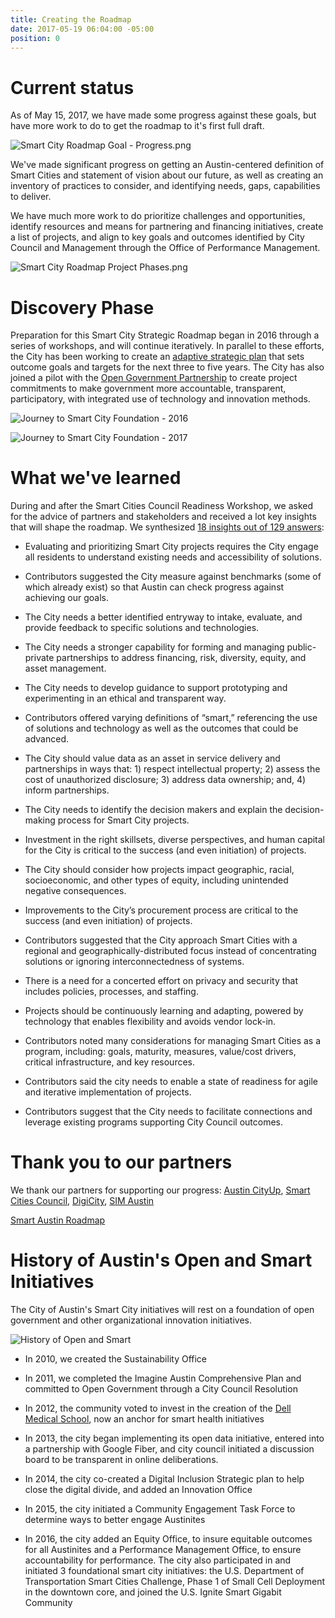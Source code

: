 ```yaml
---
title: Creating the Roadmap
date: 2017-05-19 06:04:00 -05:00
position: 0
---
```


# Current status

As of May 15, 2017, we have made some progress against these goals, but have more work to do to get the roadmap to it's first full draft.

![Smart City Roadmap Goal - Progress.png](/uploads/Smart%20City%20Roadmap%20Goal%20-%20Progress.png)

We've made significant progress on getting an Austin-centered definition of Smart Cities and statement of vision about our future, as well as creating an inventory of practices to consider, and identifying needs, gaps, capabilities to deliver.

We have much more work to do prioritize challenges and opportunities, identify resources and means for partnering and financing initiatives, create a list of projects, and align to key goals and outcomes identified by City Council and Management through the Office of Performance Management.

![Smart City Roadmap Project  Phases.png](/uploads/Smart%20City%20Roadmap%20Project%20%20Phases.png)

# Discovery Phase

Preparation for this Smart City Strategic Roadmap began in 2016 through a series of workshops, and will continue iteratively. In parallel to these efforts, the City has been working to create an [adaptive strategic plan](https://austinstrategicplan.bloomfire.com/) that sets outcome goals and targets for the next three to five years. The City has also joined a pilot with the [Open Government Partnership](https://opengovpartnership.bloomfire.com/?feed=recent) to create project commitments to make government more accountable, transparent, participatory, with integrated use of technology and innovation methods.

![Journey to Smart City Foundation - 2016](/uploads/Journey%20to%20Smart%20City%20Foundation%20-%202016.png)

![Journey to Smart City Foundation - 2017](/uploads/Journey%20to%20Smart%20City%20Foundation%20-%202017.png)

# What we've learned

During and after the Smart Cities Council Readiness Workshop, we asked for the advice of partners and stakeholders and received a lot  key insights that will shape the roadmap. We synthesized [18 insights out of 129 answers](http://insights.austintexas.gov/Austin/1001/answers):

* Evaluating and prioritizing Smart City projects requires the City engage all residents to understand existing needs and accessibility of solutions.

* Contributors suggested the City measure against benchmarks (some of which already exist) so that Austin can check progress against achieving our goals.

* The City needs a better identified entryway to intake, evaluate, and provide feedback to specific solutions and technologies.

* The City needs a stronger capability for forming and managing public-private partnerships to address financing, risk, diversity, equity, and asset management.

* The City needs to develop guidance to support prototyping and experimenting in an ethical and transparent way.

* Contributors offered varying definitions of “smart,” referencing the use of solutions and technology as well as the outcomes that could be advanced.

* The City should value data as an asset in service delivery and partnerships in ways that: 1) respect intellectual property; 2) assess the cost of unauthorized disclosure; 3) address data ownership; and, 4) inform partnerships.

* The City needs to identify the decision makers and explain the decision-making process for Smart City projects.

* Investment in the right skillsets, diverse perspectives, and human capital for the City is critical to the success (and even initiation) of projects.

* The City should consider how projects impact geographic, racial, socioeconomic, and other types of equity, including unintended negative consequences.

* Improvements to the City’s procurement process are critical to the success (and even initiation) of projects.

* Contributors suggested that the City approach Smart Cities with a regional and geographically-distributed focus instead of concentrating solutions or ignoring interconnectedness of systems.

* There is a need for a concerted effort on privacy and security that includes policies, processes, and staffing.

* Projects should be continuously learning and adapting, powered by technology that enables flexibility and avoids vendor lock-in.

* Contributors noted many considerations for managing Smart Cities as a program, including: goals, maturity, measures, value/cost drivers, critical infrastructure, and key resources.

* Contributors said the city needs to enable a state of readiness for agile and iterative implementation of projects.

* Contributors suggest that the City needs to facilitate connections and leverage existing programs supporting City Council outcomes.

# Thank you to our partners

We thank our partners for supporting our progress: [Austin CityUp](http://austincityup.org/index.html), [Smart Cities Council](http://smartcitiescouncil.com/), [DigiCity](http://www.digi.city/), [SIM Austin](http://www.simnet.org/members/group.aspx?id=89573)

<a class="twitter-grid" data-partner="tweetdeck" href="https://twitter.com/kerry_atx/timelines/865580534885343232">Smart Austin Roadmap</a> <script async src="//platform.twitter.com/widgets.js" charset="utf-8"></script>

# History of Austin's Open and Smart Initiatives

The City of Austin's Smart City initiatives will rest on a foundation of open government and other organizational innovation initiatives.

![History of Open and Smart](/uploads/History%20of%20Open%20and%20Smart.png)

* In 2010, we created the Sustainability Office

* In 2011, we completed the Imagine Austin Comprehensive Plan and committed to Open Government through a City Council Resolution

* In 2012, the community voted to invest in the creation of the [Dell Medical School](https://dellmed.utexas.edu/community-investment), now an anchor for smart health initiatives

* In 2013, the city began implementing its open data initiative, entered into a partnership with Google Fiber, and city council initiated a discussion board to be transparent in online deliberations.

* In 2014, the city co-created a Digital Inclusion Strategic plan to help close the digital divide, and added an Innovation Office

* In 2015, the city initiated a Community Engagement Task Force to determine ways to better engage Austinites

* In 2016, the city added an Equity Office, to insure equitable outcomes for all Austinites and a Performance Management Office, to ensure accountability for performance. The city also participated in and initiated 3 foundational smart city initiatives: the U.S. Department of Transportation Smart Cities Challenge, Phase 1 of Small Cell Deployment in the downtown core, and joined the U.S. Ignite Smart Gigabit Community